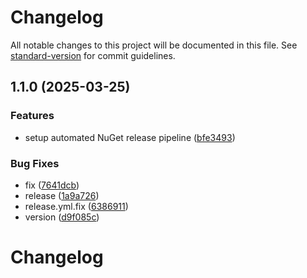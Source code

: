 # Changelog

All notable changes to this project will be documented in this file. See [standard-version](https://github.com/conventional-changelog/standard-version) for commit guidelines.

## 1.1.0 (2025-03-25)


### Features

* setup automated NuGet release pipeline ([bfe3493](https://github.com/rodion-andreev/Seq.App.GoogleChat/commit/bfe3493008eeae3b0239f39625fab1bf02757139))


### Bug Fixes

* fix ([7641dcb](https://github.com/rodion-andreev/Seq.App.GoogleChat/commit/7641dcb058fc24510b200fa96106521de2d37bd9))
* release ([1a9a726](https://github.com/rodion-andreev/Seq.App.GoogleChat/commit/1a9a7262a4c9137d0c06ea818dcae74560ffb7da))
* release.yml.fix ([6386911](https://github.com/rodion-andreev/Seq.App.GoogleChat/commit/63869114fc5511c1bd1d1de2921b3e3757cc640f))
* version ([d9f085c](https://github.com/rodion-andreev/Seq.App.GoogleChat/commit/d9f085c91891e16365e7a32d050df00122291388))

# Changelog